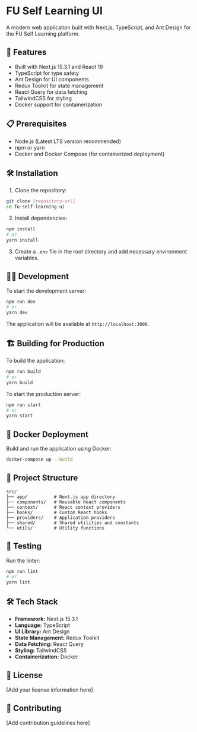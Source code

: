 # FU Self Learning UI

A modern web application built with Next.js, TypeScript, and Ant Design for the FU Self Learning platform.

## 🚀 Features

- Built with Next.js 15.3.1 and React 19
- TypeScript for type safety
- Ant Design for UI components
- Redux Toolkit for state management
- React Query for data fetching
- TailwindCSS for styling
- Docker support for containerization

## 📋 Prerequisites

- Node.js (Latest LTS version recommended)
- npm or yarn
- Docker and Docker Compose (for containerized deployment)

## 🛠️ Installation

1. Clone the repository:
```bash
git clone [repository-url]
cd fu-self-learning-ui
```

2. Install dependencies:
```bash
npm install
# or
yarn install
```

3. Create a `.env` file in the root directory and add necessary environment variables.

## 🏃‍♂️ Development

To start the development server:

```bash
npm run dev
# or
yarn dev
```

The application will be available at `http://localhost:3000`.

## 🏗️ Building for Production

To build the application:

```bash
npm run build
# or
yarn build
```

To start the production server:

```bash
npm run start
# or
yarn start
```

## 🐳 Docker Deployment

Build and run the application using Docker:

```bash
docker-compose up --build
```

## 📁 Project Structure

```
src/
├── app/          # Next.js app directory
├── components/   # Reusable React components
├── context/      # React context providers
├── hooks/        # Custom React hooks
├── providers/    # Application providers
├── shared/       # Shared utilities and constants
└── utils/        # Utility functions
```

## 🧪 Testing

Run the linter:

```bash
npm run lint
# or
yarn lint
```

## 🛠️ Tech Stack

- **Framework:** Next.js 15.3.1
- **Language:** TypeScript
- **UI Library:** Ant Design
- **State Management:** Redux Toolkit
- **Data Fetching:** React Query
- **Styling:** TailwindCSS
- **Containerization:** Docker

## 📄 License

[Add your license information here]

## 👥 Contributing

[Add contribution guidelines here]
